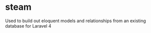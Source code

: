 steam
=====

Used to build out eloquent models and relationships from an existing database for Laravel 4
